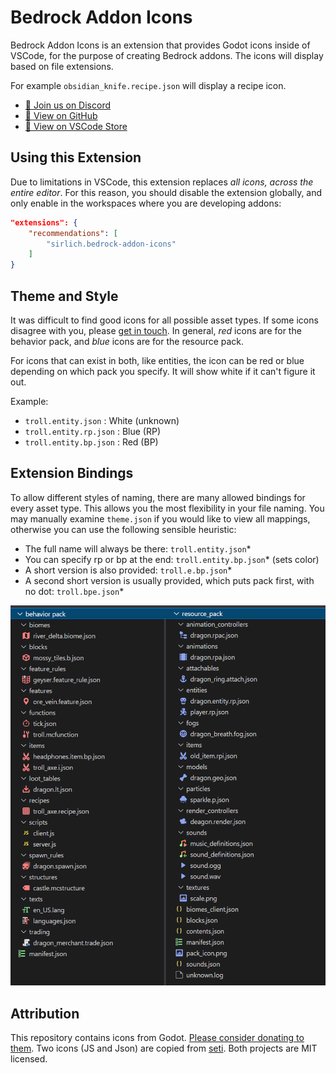 # Bedrock Addon Icons

Bedrock Addon Icons is an extension that provides Godot icons inside of VSCode, for the purpose of creating Bedrock addons. The icons will display based on file extensions. 

For example `obsidian_knife.recipe.json` will display a recipe icon.

 - [👋 Join us on Discord](https://discord.gg/XjV87YN)
 - [🔗 View on GitHub](https://github.com/SirLich/bedrock-addon-icons)
 - [🔗 View on VSCode Store](https://marketplace.visualstudio.com/items?itemName=SirLich.bedrock-addon-icons)


## Using this Extension

Due to limitations in VSCode, this extension replaces *all icons, across the entire editor*. For this reason, you should disable the extension globally, and only enable in the workspaces where you are developing addons:

```json
"extensions": {
	"recommendations": [
		"sirlich.bedrock-addon-icons"
	]
}
```

## Theme and Style

It was difficult to find good icons for all possible asset types. If some icons disagree with you, please [get in touch](https://discord.gg/XjV87YN). In general, *red* icons are for the behavior pack, and *blue* icons are for the resource pack.

For icons that can exist in both, like entities, the icon can be red or blue depending on which pack you specify. It will show white if it can't figure it out. 

Example:
 - `troll.entity.json` : White (unknown)
 - `troll.entity.rp.json` : Blue (RP)
 - `troll.entity.bp.json` : Red (BP)

## Extension Bindings

To allow different styles of naming, there are many allowed bindings for every asset type. This allows you the most flexibility in your file naming. You may manually examine `theme.json` if you would like to view all mappings, otherwise you can use the following sensible heuristic:

 - The full name will always be there: `troll.entity.json`*
 - You can specify rp or bp at the end:  `troll.entity.bp.json`* (sets color)
 - A short version is also provided:  `troll.e.bp.json`*
 - A second short version is usually provided, which puts pack first, with no dot:  `troll.bpe.json`*

![](./preview.png)

## Attribution

This repository contains icons from Godot. [Please consider donating to them](https://godotengine.org/donate). Two icons (JS and Json) are copied from [seti](https://github.com/jesseweed/seti-ui). Both projects are MIT licensed.
